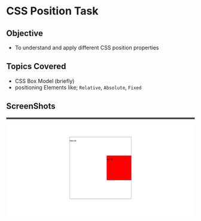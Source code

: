 # CSS Position Task

## Objective
- To understand and apply different CSS position properties

## Topics Covered
- CSS Box Model (briefly)
- positioning Elements like; `Relative`, `Absolute`, `Fixed`

## ScreenShots
![CSS positioning task](screenshot/image.png)